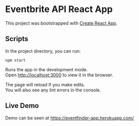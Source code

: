 # Eventbrite API React App

This project was bootstrapped with [Create React App](https://github.com/facebook/create-react-app).

## Scripts

In the project directory, you can run:

 `npm start`

Runs the app in the development mode.<br>
Open [http://localhost:3000](http://localhost:3000) to view it in the browser.

The page will reload if you make edits.<br>
You will also see any lint errors in the console.

## Live Demo

Demo can be seen at https://eventfinder-app.herokuapp.com/
